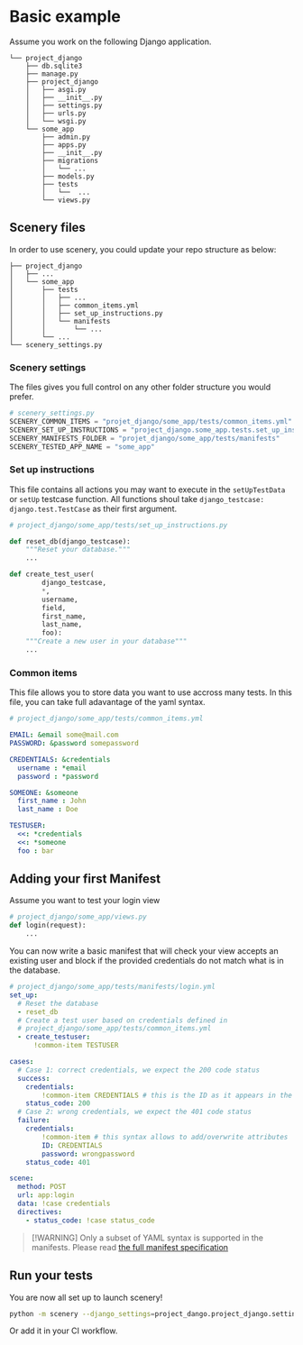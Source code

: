# Basic example

Assume you work on the following Django application.

```plaintext
└── project_django
    ├── db.sqlite3
    ├── manage.py
    ├── project_django
    │   ├── asgi.py
    │   ├── __init__.py
    │   ├── settings.py
    │   ├── urls.py
    │   └── wsgi.py
    └── some_app
        ├── admin.py
        ├── apps.py
        ├── __init__.py
        ├── migrations
        │   └── ...
        ├── models.py
        ├── tests
        │   └──  ...
        └── views.py
```

## Scenery files

In order to use scenery, you could update your repo structure as below:

```plaintext
├── project_django
│   ├── ...
│   └── some_app
│       ├── tests
│       │   ├── ...
│       │   ├── common_items.yml
│       │   ├── set_up_instructions.py
│       │   └── manifests
│       │       └── ...
│       └── ...
└── scenery_settings.py
```

### Scenery settings

The files gives you full control on any other folder structure you would prefer.

```python
# scenery_settings.py
SCENERY_COMMON_ITEMS = "projet_django/some_app/tests/common_items.yml"
SCENERY_SET_UP_INSTRUCTIONS = "project_django.some_app.tests.set_up_instructions"
SCENERY_MANIFESTS_FOLDER = "projet_django/some_app/tests/manifests"
SCENERY_TESTED_APP_NAME = "some_app"
```

### Set up instructions

This file contains all actions you may want to execute in the `setUpTestData` or `setUp` testcase function. All functions shoul take `django_testcase: django.test.TestCase` as their first argument.

```python
# project_django/some_app/tests/set_up_instructions.py

def reset_db(django_testcase):
    """Reset your database."""
    ...

def create_test_user(
        django_testcase, 
        *, 
        username, 
        field, 
        first_name, 
        last_name, 
        foo):
    """Create a new user in your database"""
    ...
```

### Common items

This file allows you to store data you want to use accross many tests. In this file, you can take full adavantage of the yaml syntax.

```yaml
# project_django/some_app/tests/common_items.yml

EMAIL: &email some@mail.com
PASSWORD: &password somepassword

CREDENTIALS: &credentials
  username : *email
  password : *password

SOMEONE: &someone
  first_name : John
  last_name : Doe

TESTUSER:
  <<: *credentials
  <<: *someone
  foo : bar

```

## Adding your first Manifest


Assume you want to test your login view

```python
# project_django/some_app/views.py
def login(request):
    ...

```

You can now write a basic manifest that will check your view accepts an existing user and block if the provided credentials do not match what is in the database.


```yaml
# project_django/some_app/tests/manifests/login.yml
set_up:
  # Reset the database
  - reset_db
  # Create a test user based on credentials defined in 
  # project_django/some_app/tests/common_items.yml
  - create_testuser: 
      !common-item TESTUSER

cases:
  # Case 1: correct credentials, we expect the 200 code status
  success:
    credentials: 
        !common-item CREDENTIALS # this is the ID as it appears in the common items YAML file
    status_code: 200
  # Case 2: wrong credentials, we expect the 401 code status
  failure:
    credentials: 
        !common-item # this syntax allows to add/overwrite attributes
        ID: CREDENTIALS
        password: wrongpassword
    status_code: 401

scene: 
  method: POST
  url: app:login
  data: !case credentials
  directives:
    - status_code: !case status_code
```


> [!WARNING] Only a subset of YAML syntax is supported in the manifests. Please read [the full manifest specification](../manifest_specification.md)


## Run your tests

You are now all set up to launch scenery!

```bash
python -m scenery --django_settings=project_dango.project_django.settings
```

Or add it in your CI workflow.